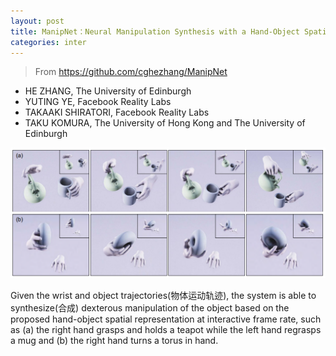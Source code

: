 ```yaml
---
layout: post
title: ManipNet：Neural Manipulation Synthesis with a Hand-Object Spatial Representation
categories: inter
---
```


> From https://github.com/cghezhang/ManipNet 
- HE ZHANG, The University of Edinburgh
- YUTING YE, Facebook Reality Labs
- TAKAAKI SHIRATORI, Facebook Reality Labs
- TAKU KOMURA, The University of Hong Kong and The University of Edinburgh

<img src="/material/Interaction/ManipNet.png" />

Given the wrist and object trajectories(物体运动轨迹), the system is able to synthesize(合成) dexterous manipulation of the object based on the proposed hand-object spatial representation at interactive frame rate, such as (a) the right hand grasps and holds a teapot while the left hand regrasps a mug and (b) the right hand turns a torus in hand.